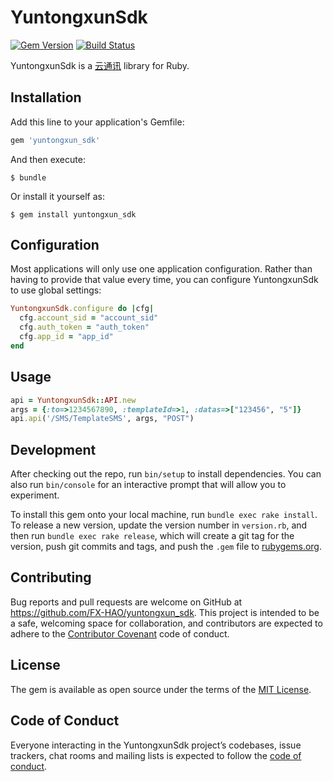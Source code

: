 # YuntongxunSdk

[![Gem Version](https://badge.fury.io/rb/yuntongxun_sdk.svg)](https://badge.fury.io/rb/yuntongxun_sdk)
[![Build Status](https://travis-ci.org/FX-HAO/yuntongxun_sdk.svg?branch=master)](https://travis-ci.org/FX-HAO/yuntongxun_sdk)

YuntongxunSdk is a [云通讯](http://www.yuntongxun.com/doc.html) library for Ruby.

## Installation

Add this line to your application's Gemfile:

```ruby
gem 'yuntongxun_sdk'
```

And then execute:

    $ bundle

Or install it yourself as:

    $ gem install yuntongxun_sdk

## Configuration

Most applications will only use one application configuration. Rather than having to provide that value every time, you can configure YuntongxunSdk to use global settings:

```ruby
YuntongxunSdk.configure do |cfg|
  cfg.account_sid = "account_sid"
  cfg.auth_token = "auth_token"
  cfg.app_id = "app_id"
end
```

## Usage

```ruby
api = YuntongxunSdk::API.new
args = {:to=>1234567890, :templateId=>1, :datas=>["123456", "5"]}
api.api('/SMS/TemplateSMS', args, "POST")
```

## Development

After checking out the repo, run `bin/setup` to install dependencies. You can also run `bin/console` for an interactive prompt that will allow you to experiment.

To install this gem onto your local machine, run `bundle exec rake install`. To release a new version, update the version number in `version.rb`, and then run `bundle exec rake release`, which will create a git tag for the version, push git commits and tags, and push the `.gem` file to [rubygems.org](https://rubygems.org).

## Contributing

Bug reports and pull requests are welcome on GitHub at https://github.com/FX-HAO/yuntongxun_sdk. This project is intended to be a safe, welcoming space for collaboration, and contributors are expected to adhere to the [Contributor Covenant](http://contributor-covenant.org) code of conduct.

## License

The gem is available as open source under the terms of the [MIT License](http://opensource.org/licenses/MIT).

## Code of Conduct

Everyone interacting in the YuntongxunSdk project’s codebases, issue trackers, chat rooms and mailing lists is expected to follow the [code of conduct](https://github.com/FX-HAO/yuntongxun_sdk/blob/master/CODE_OF_CONDUCT.md).
